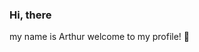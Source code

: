 ### Hi, there
my name is Arthur welcome to my profile! 👋

<!--
- 🔭 Atualmente atuando em projetos web e mobile como trainee
- 🐛 Atualmente aprendendo ... javascript, node, kotlin, python e git
- 👯 procuro colaborar em ... comunidades, discord, bootcamp, cursos de programação e projetos open source
- 🙏 Estou procurando ajuda com ... carreira
- 💬 Pergunte-me sobre ... mim
- 📫 How to reach me: ... me pergunte
- ⚡ fato: ... Participei da 2ª edição do hackaton de programação da empresa siemens mais conhecido como #hackasiemens em 2019 com estudantes de engenharia e T.I - IOT indústria 4.0 -->
